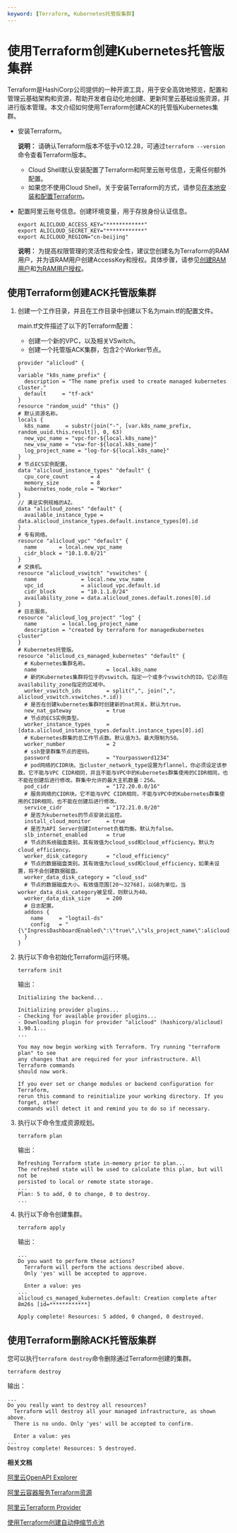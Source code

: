```yaml
---
keyword: [Terraform, Kubernetes托管版集群]
---
```


# 使用Terraform创建Kubernetes托管版集群

Terraform是HashiCorp公司提供的一种开源工具，用于安全高效地预览，配置和管理云基础架构和资源，帮助开发者自动化地创建、更新阿里云基础设施资源，并进行版本管理。本文介绍如何使用Terraform创建ACK的托管版Kubernetes集群。

-   安装Terraform。

    **说明：** 请确认Terraform版本不低于v0.12.28，可通过`terraform --version`命令查看Terraform版本。

    -   Cloud Shell默认安装配置了Terraform和阿里云账号信息，无需任何额外配置。
    -   如果您不使用Cloud Shell，关于安装Terraform的方式，请参见[在本地安装和配置Terraform]()。
-   配置阿里云账号信息。创建环境变量，用于存放身份认证信息。

    ```
    export ALICLOUD_ACCESS_KEY="************"
    export ALICLOUD_SECRET_KEY="************"
    export ALICLOUD_REGION="cn-beijing"
    ```

    **说明：** 为提高权限管理的灵活性和安全性，建议您创建名为Terraform的RAM用户，并为该RAM用户创建AccessKey和授权。具体步骤，请参见[创建RAM用户](/cn.zh-CN/用户管理/创建RAM用户.md)和[为RAM用户授权](/cn.zh-CN/用户管理/为RAM用户授权.md)。


## 使用Terraform创建ACK托管版集群

1.  创建一个工作目录，并且在工作目录中创建以下名为main.tf的配置文件。

    main.tf文件描述了以下的Terraform配置：

    -   创建一个新的VPC，以及相关VSwitch。
    -   创建一个托管版ACK集群，包含2个Worker节点。
    ```
    provider "alicloud" {
    }
    variable "k8s_name_prefix" {
      description = "The name prefix used to create managed kubernetes cluster."
      default     = "tf-ack"
    }
    resource "random_uuid" "this" {}
    # 默认资源名称。
    locals {
      k8s_name     = substr(join("-", [var.k8s_name_prefix, random_uuid.this.result]), 0, 63)
      new_vpc_name = "vpc-for-${local.k8s_name}"
      new_vsw_name = "vsw-for-${local.k8s_name}"
      log_project_name = "log-for-${local.k8s_name}"
    }
    # 节点ECS实例配置。
    data "alicloud_instance_types" "default" {
      cpu_core_count       = 4
      memory_size          = 8
      kubernetes_node_role = "Worker"
    }
    // 满足实例规格的AZ。
    data "alicloud_zones" "default" {
      available_instance_type = data.alicloud_instance_types.default.instance_types[0].id
    }
    # 专有网络。
    resource "alicloud_vpc" "default" {
      name       = local.new_vpc_name
      cidr_block = "10.1.0.0/21"
    }
    # 交换机。
    resource "alicloud_vswitch" "vswitches" {
      name              = local.new_vsw_name
      vpc_id            = alicloud_vpc.default.id
      cidr_block        = "10.1.1.0/24"
      availability_zone = data.alicloud_zones.default.zones[0].id
    }
    # 日志服务。
    resource "alicloud_log_project" "log" {
      name        = local.log_project_name
      description = "created by terraform for managedkubernetes cluster"
    }
    # Kubernetes托管版。
    resource "alicloud_cs_managed_kubernetes" "default" {
      # Kubernetes集群名称。
      name                      = local.k8s_name
      # 新的Kubernetes集群将位于的vswitch。指定一个或多个vswitch的ID。它必须在availability_zone指定的区域中。
      worker_vswitch_ids        = split(",", join(",", alicloud_vswitch.vswitches.*.id))
      # 是否在创建kubernetes集群时创建新的nat网关。默认为true。
      new_nat_gateway           = true
      # 节点的ECS实例类型。
      worker_instance_types     = [data.alicloud_instance_types.default.instance_types[0].id]
      # Kubernetes群集的总工作节点数。默认值为3。最大限制为50。
      worker_number             = 2
      # ssh登录群集节点的密码。
      password                  = "Yourpassword1234"
      # pod网络的CIDR块。当cluster_network_type设置为flannel，你必须设定该参数。它不能与VPC CIDR相同，并且不能与VPC中的Kubernetes群集使用的CIDR相同，也不能在创建后进行修改。群集中允许的最大主机数量：256。
      pod_cidr                  = "172.20.0.0/16"
      # 服务网络的CIDR块。它不能与VPC CIDR相同，不能与VPC中的Kubernetes群集使用的CIDR相同，也不能在创建后进行修改。
      service_cidr              = "172.21.0.0/20"
      # 是否为kubernetes的节点安装云监控。
      install_cloud_monitor     = true
      # 是否为API Server创建Internet负载均衡。默认为false。
      slb_internet_enabled      = true
      # 节点的系统磁盘类别。其有效值为cloud_ssd和cloud_efficiency。默认为cloud_efficiency。
      worker_disk_category      = "cloud_efficiency"
      # 节点的数据磁盘类别。其有效值为cloud_ssd和cloud_efficiency，如果未设置，将不会创建数据磁盘。
      worker_data_disk_category = "cloud_ssd"
      # 节点的数据磁盘大小。有效值范围[20〜32768]，以GB为单位。当worker_data_disk_category被呈现，则默认为40。
      worker_data_disk_size     = 200
      # 日志配置。
      addons {
        name     = "logtail-ds"
        config   = "{\"IngressDashboardEnabled\":\"true\",\"sls_project_name\":alicloud_log_project.log.name}"
      }
    }
    ```

2.  执行以下命令初始化Terraform运行环境。

    ```
    terraform init
    ```

    输出：

    ```
    Initializing the backend...
    
    Initializing provider plugins...
    - Checking for available provider plugins...
    - Downloading plugin for provider "alicloud" (hashicorp/alicloud) 1.90.1...
    ...
    
    You may now begin working with Terraform. Try running "terraform plan" to see
    any changes that are required for your infrastructure. All Terraform commands
    should now work.
    
    If you ever set or change modules or backend configuration for Terraform,
    rerun this command to reinitialize your working directory. If you forget, other
    commands will detect it and remind you to do so if necessary.
    ```

3.  执行以下命令生成资源规划。

    ```
    terraform plan
    ```

    输出：

    ```
    Refreshing Terraform state in-memory prior to plan...
    The refreshed state will be used to calculate this plan, but will not be
    persisted to local or remote state storage.
    ...
    Plan: 5 to add, 0 to change, 0 to destroy.
    ...
    ```

4.  执行以下命令创建集群。

    ```
    terraform apply
    ```

    输出：

    ```
    ...
    Do you want to perform these actions?
      Terraform will perform the actions described above.
      Only 'yes' will be accepted to approve.
    
      Enter a value: yes
    ...
    alicloud_cs_managed_kubernetes.default: Creation complete after 8m26s [id=************]
    
    Apply complete! Resources: 5 added, 0 changed, 0 destroyed.
    ```


## 使用Terraform删除ACK托管版集群

您可以执行`terraform destroy`命令删除通过Terraform创建的集群。

```
terraform destroy
```

输出：

```
...
Do you really want to destroy all resources?
  Terraform will destroy all your managed infrastructure, as shown above.
  There is no undo. Only 'yes' will be accepted to confirm.

  Enter a value: yes
...
Destroy complete! Resources: 5 destroyed.
```

**相关文档**  


[阿里云OpenAPI Explorer](https://api.aliyun.com/#/cli?tool=Terraform&module=managed-kubernetes&namespace=terraform-alicloud-modules)

[阿里云容器服务Terraform资源](https://registry.terraform.io/providers/aliyun/alicloud/latest/docs/resources/cs_kubernetes)

[阿里云Terraform Provider](https://github.com/hashicorp/terraform-provider-alicloud)

[使用Terraform创建自动伸缩节点池](/cn.zh-CN/Kubernetes集群用户指南/节点管理/节点池管理/使用Terraform创建自动伸缩节点池.md)

